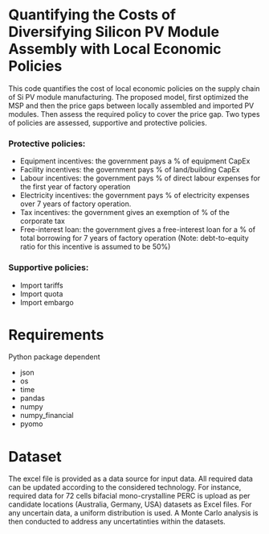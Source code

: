# Quantifying the Costs of Diversifying Silicon PV Module Assembly with Local Economic Policies

This code quantifies the cost of local economic policies on the supply chain of Si PV module manufacturing. The proposed model, first optimized the MSP and then the price gaps between locally assembled and imported PV modules. Then assess the required policy to cover the price gap. Two types of policies are assessed, supportive and protective policies. 

### Protective policies:

- Equipment incentives: the government pays a % of equipment CapEx
- Facility incentives: the government pays % of land/building CapEx
- Labour incentives: the government pays % of direct labour expenses for the first year of factory operation
- Electricity incentives: the government pays % of electricity expenses over 7 years of factory operation.
- Tax incentives: the government gives an exemption of % of the corporate tax
- Free-interest loan: the government gives a free-interest loan for a % of total borrowing for 7 years of factory operation (Note: debt-to-equity ratio for this incentive is assumed to be 50%) 

### Supportive policies:
- Import tariffs
- Import quota
- Import embargo


# Requirements
Python package dependent
  - json
  - os
  - time
  - pandas
  - numpy
  - numpy_financial
  - pyomo


# Dataset
The excel file is provided as a data source for input data. All required data can be updated according to the considered technology. For instance, required data for 72 cells bifacial mono-crystalline PERC is upload as per candidate locations (Australia, Germany, USA) datasets as Excel files. For any uncertain data, a uniform distribution is used. A Monte Carlo analysis is then conducted to address any uncertatinties within the datasets.


